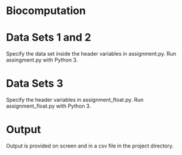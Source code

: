 # Biocomputation

# Data Sets 1 and 2
Specify the data set inside the header variables in assignment.py. Run assingment.py with Python 3.

# Data Sets 3
Specify the header variables in assignment_float.py. Run assignment_float.py with Python 3.

# Output
Output is provided on screen and in a csv file in the project directory.
